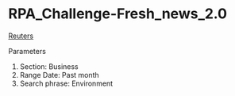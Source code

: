 # RPA_Challenge-Fresh_news_2.0

[Reuters](https://www.reuters.com/)

Parameters
1. Section: Business
2. Range Date: Past month
3. Search phrase: Environment